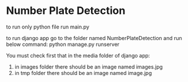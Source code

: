 # Number Plate Detection

to run only python file run main.py



to run django app go to the folder named NumberPlateDetection and run below command:
  python manage.py runserver


You must check first that in the media folder of django app:
  1) in images folder there should be an image named images.jpg
  2) in tmp folder there should be an image named image.jpg